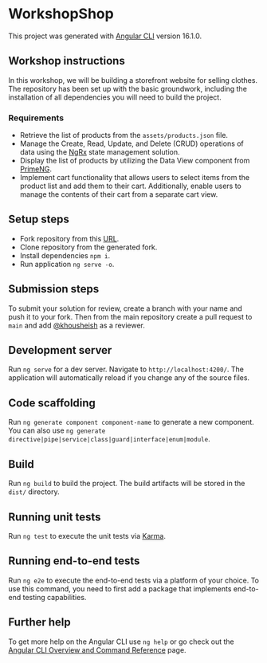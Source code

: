 # WorkshopShop

This project was generated with [Angular CLI](https://github.com/angular/angular-cli) version 16.1.0.

## Workshop instructions

In this workshop, we will be building a storefront website for selling clothes. The repository has been set up with the basic groundwork, including the installation of all dependencies you will need to build the project.

### Requirements

- Retrieve the list of products from the `assets/products.json` file.
- Manage the Create, Read, Update, and Delete (CRUD) operations of data using the [NgRx](https://ngrx.io/guide/store) state management solution.
- Display the list of products by utilizing the Data View component from [PrimeNG](https://primeng.org/dataview#layout).
- Implement cart functionality that allows users to select items from the product list and add them to their cart. Additionally, enable users to manage the contents of their cart from a separate cart view.

## Setup steps

- Fork repository from this [URL](https://github.com/Khousheish/workshop-shop-spa).
- Clone repository from the generated fork.
- Install dependencies `npm i`.
- Run application `ng serve -o`.

## Submission steps

To submit your solution for review, create a branch with your name and push it to your fork. Then from the main repository create a pull request to `main` and add [@khousheish](https://github.com/Khousheish) as a reviewer.

## Development server

Run `ng serve` for a dev server. Navigate to `http://localhost:4200/`. The application will automatically reload if you change any of the source files.

## Code scaffolding

Run `ng generate component component-name` to generate a new component. You can also use `ng generate directive|pipe|service|class|guard|interface|enum|module`.

## Build

Run `ng build` to build the project. The build artifacts will be stored in the `dist/` directory.

## Running unit tests

Run `ng test` to execute the unit tests via [Karma](https://karma-runner.github.io).

## Running end-to-end tests

Run `ng e2e` to execute the end-to-end tests via a platform of your choice. To use this command, you need to first add a package that implements end-to-end testing capabilities.

## Further help

To get more help on the Angular CLI use `ng help` or go check out the [Angular CLI Overview and Command Reference](https://angular.io/cli) page.
